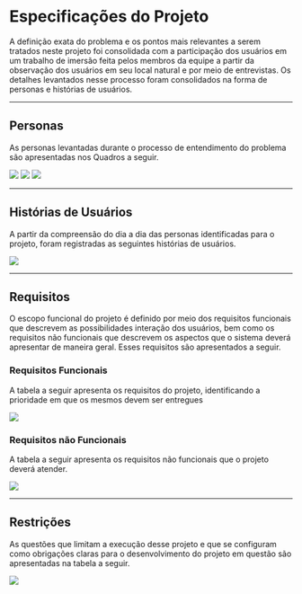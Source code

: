 # Especificações do Projeto

A definição exata do problema e os pontos mais relevantes a serem tratados neste projeto foi consolidada com a participação dos usuários em um trabalho de imersão feita pelos membros da equipe a partir da observação dos usuários em seu local natural e por meio de entrevistas. Os detalhes levantados nesse processo foram consolidados na forma de personas e histórias de usuários.

---
## Personas

As personas levantadas durante o processo de entendimento do problema são apresentadas nos Quadros a seguir.

<img src="img/Especificacao/Persona_1.png">

<img src="img/Especificacao/Persona_4.png">
<img src="img/Especificacao/Personas_2_3.png">


---

## Histórias de Usuários

A partir da compreensão do dia a dia das personas identificadas para o projeto, foram registradas as seguintes histórias de usuários.

<img src="img/Especificacao/historia.png">

---

## Requisitos

O escopo funcional do projeto é definido por meio dos requisitos funcionais que descrevem as possibilidades interação dos usuários, bem como os requisitos não funcionais que descrevem os aspectos que o sistema deverá apresentar de maneira geral. Esses requisitos são apresentados a seguir.

### Requisitos Funcionais
A tabela a seguir apresenta os requisitos do projeto, identificando a prioridade em que os mesmos devem ser entregues


<img src="img/Especificacao/Requisitos_funcionais.png">


### Requisitos não Funcionais

A tabela a seguir apresenta os requisitos não funcionais que o projeto deverá atender.

<img src="img/Especificacao/Requisitos_nao_funcionais.png">

---
## Restrições

As questões que limitam a execução desse projeto e que se configuram como obrigações claras para o desenvolvimento do projeto em questão são apresentadas na tabela a seguir.

<img src="img/Especificacao/Restricoes.png">